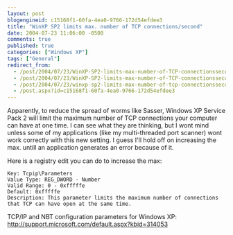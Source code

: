 ```yaml
---
layout: post
blogengineid: c15168f1-60fa-4ea0-9766-172d54efdee3
title: "WinXP SP2 limits max. number of TCP connections/second"
date: 2004-07-23 11:06:00 -0500
comments: true
published: true
categories: ["Windows XP"]
tags: ["General"]
redirect_from: 
  - /post/2004/07/23/WinXP-SP2-limits-max-number-of-TCP-connectionssecond.aspx
  - /post/2004/07/23/WinXP-SP2-limits-max-number-of-TCP-connectionssecond
  - /post/2004/07/23/winxp-sp2-limits-max-number-of-tcp-connectionssecond
  - /post.aspx?id=c15168f1-60fa-4ea0-9766-172d54efdee3
---
```


Apparently, to reduce the spread of worms like Sasser, Windows XP Service Pack 2 will limit the maximum number of TCP connections your computer can have at one time. I can see what they are thinking, but I wont mind unless some of my applications (like my multi-threaded port scanner) wont work correctly with this new setting. I guess I'll hold off on increasing the max. untill an application generates an error because of it.

Here is a registry edit you can do to increase the max:

```TcpNumConnections
Key: Tcpip\Parameters
Value Type: REG_DWORD - Number
Valid Range: 0 - 0xfffffe
Default: 0xfffffe
Description: This parameter limits the maximum number of connections that TCP can have open at the same time.
```

TCP/IP and NBT configuration parameters for Windows XP: <a href="http://support.microsoft.com/default.aspx?kbid=314053">http://support.microsoft.com/default.aspx?kbid=314053</a>
